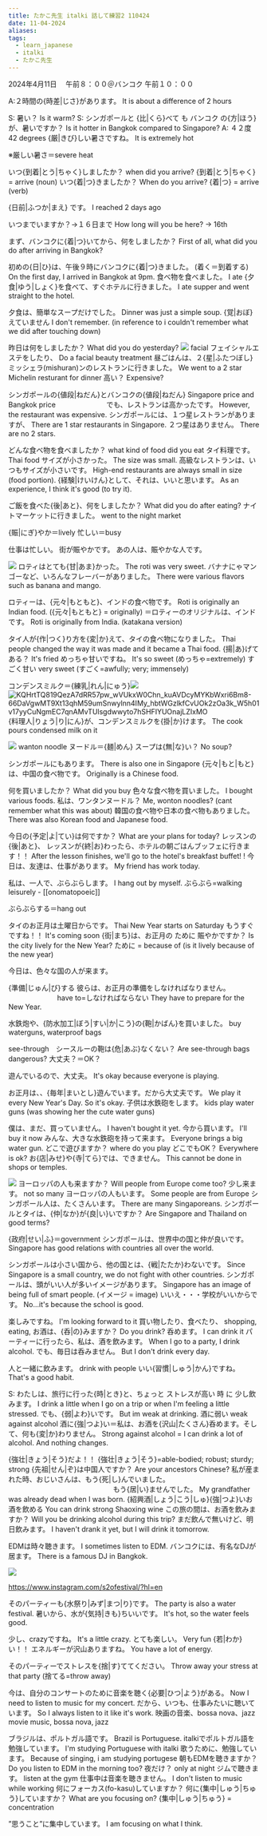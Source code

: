 ```yaml
---
title: たかこ先生 italki 話して練習2 110424
date: 11-04-2024
aliases: 
tags:
  - learn_japanese
  - italki
  - たかこ先生
---
```

2024年4月11日　
午前８：００＠バンコク
午前１０：００

A:２時間の{時差|じさ}があります。
It is about a difference of 2 hours

S: 暑い？
Is it warm?
S: シンガポールと {比|くら}べて も バンコク の{方|ほう} が、暑いですか？
Is it hotter in Bangkok compared to Singapore?
A: ４２度
42 degrees
{厳|きび}しい暑さですね。
It is extremely hot

※厳しい暑さ＝severe heat

いつ{到着|とう|ちゃく}しましたか？
when did you arrive? {到着|とう|ちゃく} = arrive (noun)
いつ{着|つ}きましたか？
When do you arrive? {着|つ} = arrive (verb)

{日前|ふつか|まえ} です。
I reached 2 days ago

いつまでいますか？→１６日まで
How long will you be here? -> 16th

まず、バンコクに{着|つ}いてから、何をしましたか？
First of all, what did you do after arriving in Bangkok?

初めの{日|ひ}は、午後９時にバンコクに{着|つ}きました。
(着く＝到着する)
On the first day, I arrived in Bangkok at 9pm.
食べ物を食べました。
I ate
{夕食|ゆう|しょく}を食べて、すぐホテルに行きました。
I ate supper and went straight to the hotel.

夕食は、簡単なスープだけでした。
Dinner was just a simple soup.
{覚|おぼ}えていません
I don't remember. (in reference to i couldn't remember what we did after touching down)

昨日は何をしましたか？
What did you do yesterday?
![](https://lh7-us.googleusercontent.com/CERdDPWzOjNfoMgEsQHpAItroB_dUGD4PEdPPFFoOH9XfkmqxWdpkuxgVHA-CsFAj2tfu47JT6aM3XgCTQj1fAt5v1Qnu0ZkVyu0YmBvapZgPFf2FRwya2FPk5w5fnE1zjeUYenvMJlb9T3EEn_gaPUQOgmzcs0p)
facial 
フェイシャルエステをしたり、
Do a facial beauty treatment
昼ごはんは、２{星|ふたつぼし}ミッシェラ(mishuran)ンのレストランに行きました。
We went to a 2 star Michelin resturant for dinner 
高い？
Expensive?

シンガポールの{値段|ねだん}とバンコクの{値段|ねだん}
Singapore price and Bangkok price　　　　　　　
でも、レストランは高かったです。
However, the restaurant was expensive.
シンガポールには、１つ星レストランがありますが、
There are 1 star restaurants in Singapore.
２つ星はありません。
There are no 2 stars.

どんな食べ物を食べましたか？
what kind of food did you eat
タイ料理です。
Thai food
サイズが小さかった。
The size was small.
高級なレストランは、いつもサイズが小さいです。
High-end restaurants are always small in size (food portion).
{経験|けいけん}として、それは、いいと思います。
As an experience, I think it's good (to try it).

ご飯を食べた{後|あと}、何をしましたか？
What did you do after eating?
ナイトマーケットに行きました。
went to the night market

{賑|にぎ}やか＝lively
忙しい＝busy

仕事は忙しい。
街が賑やかです。
あの人は、賑やかな人です。

![](https://lh7-us.googleusercontent.com/NZCLe655ooyw9u9AwHDHKC9MS3RfQGV-rqPiV7MtzP9LQaF8veWgf-iOtUKha0J1YfVCaTdlHs_3pXneL-GyT3v9cgGFl7lB1S_qy6IyCAiKPBzNDw35JUTApWq-BIbS37c6KdRFi_k9qbF0RdeRt5M1yDpqtgA3)
ロティはとても{甘|あま}かった。
The roti was very sweet.
バナナにゃマンゴーなど、いろんなフレーバーがありました。
There were various flavors such as banana and mango.

ロティーは、{元々|もともと}、インドの食べ物です。
Roti is originally an Indian food. ({元々|もともと} = originally)
＝ロティーのオリジナルは、インドです。
Roti is originally from India. (katakana version)


タイ人が{作|つく}り方を{変|か}えて、タイの食べ物になりました。
Thai people changed the way it was made and it became a Thai food.
{揚|あ}げてある？
It's fried
めっちゃ甘いですね。
It's so sweet (めっちゃ=extremely)
すごく甘い
very sweet (すごく=awfully; very; immensely)

コンデンスミルク＝{練乳|れん|にゅう}![](https://lh7-us.googleusercontent.com/tSW8XSdM9XXq4I66yZ97Y_th3dRATTKzaIPZ2NVOuAh0_7jZTXGh_B8LMGQApD35UfqyAtuVNfmJFe28fCEJKtndsgW6Z-oEzqBjr3fb__yPCIi9EuPW1VB5TS1G3P1JEUlzuPAMO2D6s4f6RbEAkj7ublYFarVn)
![KQHrtTQ819QezA7dRR57pw_wVUkxW0Chn_kuAVDcyMYKbWxri6Bm8-66DaVgwMT9Xt13qhM59umSnwylnn4IMy_hbtWGzlkfCvUOk2zOa3k_W5h01v17yyCuNgmEC7qnAMvTUlsgdwwyto7hSHFIYUOnajLZIxMO](https://lh7-us.googleusercontent.com/KQHrtTQ819QezA7dRR57pw_wVUkxW0Chn_kuAVDcyMYKbWxri6Bm8-66DaVgwMT9Xt13qhM59umSnwylnn4IMy_hbtWGzlkfCvUOk2zOa3k_W5h01v17yyCuNgmEC7qnAMvTUlsgdwwyto7hSHFIYUOnajLZIxMO)
{料理人|りょう|り|にん}が、コンデンスミルクを{掛|か}けます。
The cook pours condensed milk on it



![](https://lh7-us.googleusercontent.com/WE5h2pMb7i3UEWJAkOK8DVtpkgI5ab1VgulYQAXKOFzRIFk5_lyMG42FGCcHBq0VvrMqypLmkxB_d3TUjE9x7l3QVqtAqIgqg8U1QUU52rPV3QPzZAUe8UsWWUqN6YsOgq8XJcDt1kXUJFDxoK_y1_9lYaRcY5fg)
 wanton noodle
ヌードル＝{麺|めん}
スープは{無|な}い？
No soup?

シンガポールにもあります。
There is also one in Singapore
{元々|もと|もと}は、中国の食べ物です。
Originally is a Chinese food.

何を買いましたか？
What did you buy
色々な食べ物を買いました。
I bought various foods.
私は、ワンタンヌードル？
Me, wonton noodles? (cant remember what this was about)
韓国の食べ物や日本の食べ物もありました。
There was also Korean food and Japanese food.

今日の{予定|よ|てい}は何ですか？
What are your plans for today?
レッスンの{後|あと}、
レッスンが{終|お}わったら、ホテルの朝ごはんブッフェに行きます！！
After the lesson finishes, we'll go to the hotel's breakfast buffet! !
今日は、友達は、仕事があります。
My friend has work today.

私は、一人で、ぶらぶらします。
I hang out by myself. ぶらぶら=walking leisurely - [[onomatopoeic]]

ぶらぶらする＝hang out

タイのお正月は土曜日からです。
Thai New Year starts on Saturday
もうすぐですね！！
It's coming soon
{街|まち}は、お正月の ために 賑やかですか？
Is the city lively for the New Year? ために = because of (is it lively because of the new year)

今日は、色々な国の人が来ます。

{準備|じゅん|び}する
彼らは、お正月の準備をしなければなりません。
　　　　　　　have to=しなければならない
They have to prepare for the New Year.

水鉄炮や、{防水加工|ぼう|すい|か|こう}の{鞄|かばん}を買いました。
buy waterguns, waterproof bags

see-through　シースルーの鞄は{危|あぶ}なくない？
Are see-through bags dangerous?
大丈夫？＝OK？

遊んでいるので、大丈夫。
It's okay because everyone is playing.

お正月は、、{毎年|まいとし}遊んでいます。だから大丈夫です。
We play it every New Year's Day. So it's okay.
子供は水鉄砲をします。
kids play water guns (was showing her the cute water guns)

僕は、まだ、買っていません。
I haven't bought it yet.
今から買います。
I'll buy it now
みんな、大きな水鉄砲を持って来ます。
Everyone brings a big water gun.
どこで遊びますか？
where do you play
どこでもOK？
Everywhere is ok?
お{店|みせ}や{寺|てら}では、できません。
This cannot be done in shops or temples.


![](https://lh7-us.googleusercontent.com/yK9fnd523xVN6Hb13DyXIAnVsxFs51-JAIk1kaHvKy_8Hu8OlwNFNojG6_4ylrqBVKJ4y98C3eXy5K_NRk8LlO7AoDfvaQ42DWmdGs1H27reymHfLfXO0J3pkGwUtFwEQyjZuk505RJzzcZrvcabHh3X7m0xubj1)
ヨーロッパの人も来ますか？
Will people from Europe come too?
少し来ます。
not so many
ヨーロッパの人もいます。
Some people are from Europe
シンガポール人は、たくさんいます。
There are many Singaporeans.
シンガポールとタイは、{仲|なか}が{良|い}いですか？
Are Singapore and Thailand on good terms?

{政府|せい|ふ}＝government
シンガポールは、世界中の国と仲が良いです。
Singapore has good relations with countries all over the world.

シンガポールは小さい国から、他の国とは、{戦|たたか}わないです。
Since Singapore is a small country, we do not fight with other countries.
シンガポールは、頭がいい人が多いイメージがあります。
Singapore has an image of being full of smart people. (イメージ = image)
いいえ・・・学校がいいからです。
No...it's because the school is good.

楽しみですね。
I'm looking forward to it
買い物したり、食べたり、
shopping, eating,
お酒は、{呑|の}みますか？
Do you drink?
呑めます。
I can drink it
パーティーに行ったら、私は、酒を飲みます。
When I go to a party, I drink alcohol.
でも、毎日は呑みません。
But I don't drink every day.

人と一緒に飲みます。
drink with people
いい{習慣|しゅう|かん}ですね。
That's a good habit.

S: わたしは、旅行に行った{時|とき}と、ちょっと ストレスが高い 時 に 少し飲みます。
I drink a little when I go on a trip or when I'm feeling a little stressed.
でも、{弱|よわ}いです。
But im weak at drinking.
酒に弱い
weak against alcohol
酒に{強|つよ}い＝私は、お酒を{沢山|たくさん}呑めます。そして、何も{変|か}わりません。
Strong against alcohol = I can drink a lot of alcohol. And nothing changes.

{強壮|きょう|そう}だよ！！
{強壮|きょう|そう}=able-bodied; robust; sturdy; strong​
{先祖|せん|ぞ}は中国人ですか？
Are your ancestors Chinese?
私が産まれた時、おじいさんは、もう{死|し}んでいました。
　　　　　　　　　　　　　　　もう{居|い}ませんでした。
My grandfather was already dead when I was born.
{紹興酒|しょう|こう|しゅ}{強|つよ}いお酒を飲める
You can drink strong Shaoxing wine
この旅の間は、お酒を飲みますか？
Will you be drinking alcohol during this trip?
まだ飲んで無いけど、明日飲みます。
I haven't drank it yet, but I will drink it tomorrow.

EDMは時々聴きます。
I sometimes listen to EDM.
バンコクには、有名なDJが居ます。
There is a famous DJ in Bangkok.

![](https://lh7-us.googleusercontent.com/HpO980r6YPK0nC-kTgHwlsvSKpjNmHG3aTO8HXjfF1ew9hjHytaSO61QGGYMEieg_nhfHF9bL1JBvKe9i3eghO-VVR7fb5My62JtZMBZZp_LHLHDybs2mTUCcLMSN5wxugLxxfFw8ZQe37xyszdPHmDF6C777iGe)

https://www.instagram.com/s2ofestival/?hl=en

そのパーティーも{水祭り|みず|まつ|り}です。
The party is also a water festival.
暑いから、水が{気持|きも}ちいいです。
It's hot, so the water feels good.

少し、crazyですね。
It's a little crazy.
とても楽しい。
Very fun
{若|わか}い！！
エネルギーが沢山ありますね。
You have a lot of energy.

そのパーティーでストレスを{捨|す}ててください。
Throw away your stress at that party (捨てる=throw away)

今は、自分のコンサートのために音楽を聴く{必要|ひつ|よう}がある。
Now I need to listen to music for my concert.
だから、いつも、仕事みたいに聴いています。
So I always listen to it like it's work.
映画の音楽、bossa nova、jazz
movie music, bossa nova, jazz

ブラジルは、ポルトガル語です。
Brazil is Portuguese.
italkiでポルトガル語を勉強しています。
I'm studying Portuguese with italki
歌うために、勉強しています。
Because of singing, i am studying portugese
朝もEDMを聴きますか？
Do you listen to EDM in the morning too?
夜だけ？
only at night
ジムで聴きます。
listen at the gym
仕事中は音楽を聴きません。
I don't listen to music while working
何にフォーカス(fo-kasu)していますか？
何に{集中|しゅう|ちゅう}していますか？
What are you focusing on? {集中|しゅう|ちゅう} = concentration


”思うこと”に集中しています。
I am focusing on what I think.